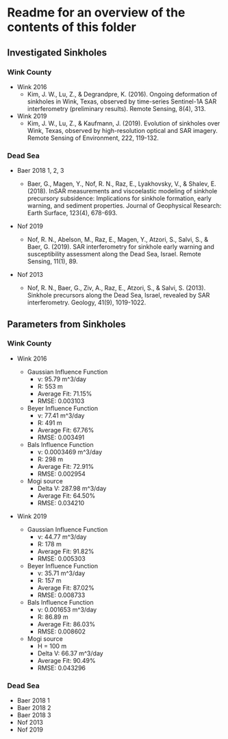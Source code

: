 # Readme for an overview of the contents of this folder

## Investigated Sinkholes

### Wink County
- Wink 2016
	- Kim, J. W., Lu, Z., & Degrandpre, K. (2016). Ongoing deformation of sinkholes in Wink, Texas, observed by time-series Sentinel-1A SAR interferometry (preliminary results). Remote Sensing, 8(4), 313.
- Wink 2019
	- Kim, J. W., Lu, Z., & Kaufmann, J. (2019). Evolution of sinkholes over Wink, Texas, observed by high-resolution optical and SAR imagery. Remote Sensing of Environment, 222, 119-132.

### Dead Sea
- Baer 2018 1, 2, 3
	- Baer, G., Magen, Y., Nof, R. N., Raz, E., Lyakhovsky, V., & Shalev, E. (2018). InSAR measurements and viscoelastic modeling of sinkhole precursory subsidence: Implications for sinkhole formation, early warning, and sediment properties. Journal of Geophysical Research: Earth Surface, 123(4), 678-693.
- Nof 2019
	- Nof, R. N., Abelson, M., Raz, E., Magen, Y., Atzori, S., Salvi, S., & Baer, G. (2019). SAR interferometry for sinkhole early warning and susceptibility assessment along the Dead Sea, Israel. Remote Sensing, 11(1), 89. 

- Nof 2013
	- Nof, R. N., Baer, G., Ziv, A., Raz, E., Atzori, S., & Salvi, S. (2013). Sinkhole precursors along the Dead Sea, Israel, revealed by SAR interferometry. Geology, 41(9), 1019-1022.

## Parameters from Sinkholes

### Wink County
- Wink 2016
	- Gaussian Influence Function
		- v: 95.79 m^3/day
		- R: 553 m
		- Average Fit: 71.15%
		- RMSE: 0.003103
	- Beyer Influence Function
		- v: 77.41 m^3/day
		- R: 491 m
		- Average Fit: 67.76%
		- RMSE: 0.003491
	- Bals Influence Function
		- v: 0.0003469 m^3/day
		- R: 298 m
		- Average Fit: 72.91%
		- RMSE: 0.002954
	- Mogi source
		- Delta V: 287.98 m^3/day
		- Average Fit: 64.50%
		- RMSE: 0.034210

- Wink 2019
	- Gaussian Influence Function
		- v: 44.77 m^3/day
		- R: 178 m
		- Average Fit: 91.82%
		- RMSE: 0.005303
	- Beyer Influence Function
		- v: 35.71 m^3/day
		- R: 157 m
		- Average Fit: 87.02%
		- RMSE: 0.008733
	- Bals Influence Function
		- v: 0.001653 m^3/day
		- R: 86.89 m
		- Average Fit: 86.03%
		- RMSE: 0.008602
	- Mogi source
		- H = 100 m
		- Delta V: 66.37 m^3/day
		- Average Fit: 90.49%
		- RMSE: 0.043296

### Dead Sea
- Baer 2018 1
- Baer 2018 2
- Baer 2018 3
- Nof 2013
- Nof 2019
